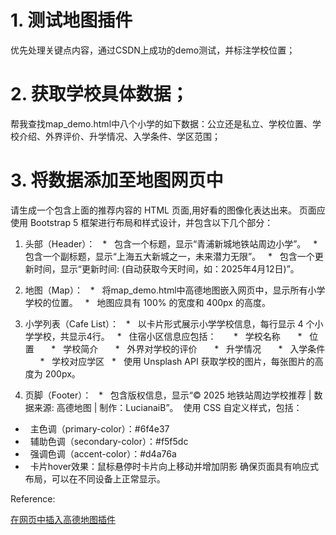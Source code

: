 # 1. 测试地图插件
优先处理关键点内容，通过CSDN上成功的demo测试，并标注学校位置；

# 2. 获取学校具体数据；
帮我查找map_demo.html中八个小学的如下数据：公立还是私立、学校位置、学校介绍、外界评价、升学情况、入学条件、学区范围；

# 3. 将数据添加至地图网页中
请生成一个包含上面的推荐内容的 HTML 页面,用好看的图像化表达出来。
​
页面应使用 Bootstrap 5 框架进行布局和样式设计，并包含以下几个部分：
​
1.  头部（Header）：
    *   包含一个标题，显示“青浦新城地铁站周边小学”。
    *   包含一个副标题，显示“上海五大新城之一，未来潜力无限”。
    *   包含一个更新时间，显示“更新时间: (自动获取今天时间，如：2025年4月12日)”。
​
2.  地图（Map）：
    *   将map_demo.html中高德地图嵌入网页中，显示所有小学学校的位置。
    *   地图应具有 100% 的宽度和 400px 的高度。
​
3.  小学列表（Cafe List）：
    *   以卡片形式展示小学学校信息，每行显示 4 个小学学校，共显示4行。
    *   住宿小区信息应包括：
        *   学校名称
        *   位置
        *   学校简介
        *   外界对学校的评价
        *   升学情况
        *   入学条件
        *   学校对应学区
    *   使用 Unsplash API 获取学校的图片，每张图片的高度为 200px。
​

4.  页脚（Footer）：
    *   包含版权信息，显示“© 2025 地铁站周边学校推荐 | 数据来源: 高德地图 | 制作：LucianaiB”。
​
使用 CSS 自定义样式，包括：
​
*   主色调（primary-color）：#6f4e37
*   辅助色调（secondary-color）：#f5f5dc
*   强调色调（accent-color）：#d4a76a
*   卡片hover效果：鼠标悬停时卡片向上移动并增加阴影
​
确保页面具有响应式布局，可以在不同设备上正常显示。

Reference:

[在网页中插入高德地图插件](https://blog.csdn.net/qq_42445490/article/details/89155610?depth_1-utm_source=distribute.pc_relevant.none-task-blog-BlogCommendFromMachineLearnPai2-1&utm_source=distribute.pc_relevant.none-task-blog-BlogCommendFromMachineLearnPai2-1)